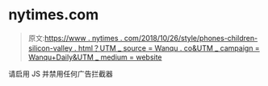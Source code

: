 # nytimes.com

> 原文:[https://www . nytimes . com/2018/10/26/style/phones-children-silicon-valley . html？UTM _ source = Wanqu . co&UTM _ campaign = Wanqu+Daily&UTM _ medium = website](https://www.nytimes.com/2018/10/26/style/phones-children-silicon-valley.html?utm_source=wanqu.co&utm_campaign=Wanqu+Daily&utm_medium=website)

请启用 JS 并禁用任何广告拦截器
